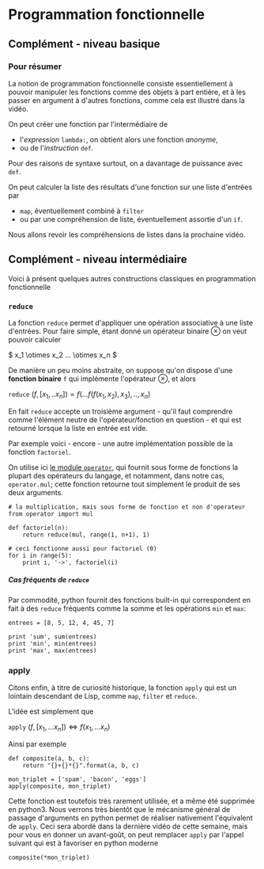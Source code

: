
# Programmation fonctionnelle

## Complément - niveau basique

### Pour résumer

La notion de programmation fonctionnelle consiste essentiellement à pouvoir
manipuler les fonctions comme des objets à part entière, et à les passer en
argument à d'autres fonctions, comme cela est illustré dans la vidéo.

On peut créer une fonction par l'intermédiaire de
 * l'*expression* `lambda:`, on obtient alors une fonction *anonyme*,
 * ou de l'*instruction* `def`.

Pour des raisons de syntaxe surtout, on a davantage de puissance avec `def`.

On peut calculer la liste des résultats d'une fonction sur une liste d'entrées
par
 * `map`, éventuellement combiné à `filter`
 * ou par une compréhension de liste, éventuellement assortie d'un `if`.

Nous allons revoir les compréhensions de listes dans la prochaine vidéo.

## Complément - niveau intermédiaire

Voici à présent quelques autres constructions classiques en programmation
fonctionnelle

### `reduce`

La fonction `reduce` permet d'appliquer une opération associative à une liste
d'entrées. Pour faire simple, étant donné un opérateur binaire $\otimes$ on veut
pouvoir calculer

 $ x_1 \otimes x_2 ... \otimes x_n $

De manière un peu moins abstraite, on suppose qu'on dispose d'une **fonction
binaire** `f` qui implémente l'opérateur $\otimes$, et alors

   `reduce` $( f, [x_1, .. x_n] ) = f ( ... f(f(x_1,x_2), x_3), .. , x_n)$

En fait `reduce` accepte un troisième argument - qu'il faut comprendre comme
l'élément neutre de l'opérateur/fonction en question - et qui est retourné
lorsque la liste en entrée est vide.

Par exemple voici - encore - une autre implémentation possible de la fonction
`factoriel`.

On utilise ici [le module
`operator`](https://docs.python.org/2/library/operator.html), qui fournit sous
forme de fonctions la plupart des opérateurs du langage, et notamment, dans
notre cas, `operator.mul`; cette fonction retourne tout simplement le produit de
ses deux arguments.


    # la multiplication, mais sous forme de fonction et non d'operateur
    from operator import mul
    
    def factoriel(n):
        return reduce(mul, range(1, n+1), 1)
    
    # ceci fonctionne aussi pour factoriel (0)
    for i in range(5):
        print i, '->', factoriel(i)

##### Cas fréquents de `reduce`

Par commodité, python fournit des fonctions built-in qui correspondent en fait à
des `reduce` fréquents comme la somme et les opérations `min` et `max`:


    entrees = [8, 5, 12, 4, 45, 7]
    
    print 'sum', sum(entrees)
    print 'min', min(entrees)
    print 'max', max(entrees)

### apply

Citons enfin, à titre de curiosité historique, la fonction `apply` qui est un
lointain descendant de Lisp, comme `map`, `filter` et `reduce`.

L'idée est simplement que

`apply` $(f, [x_1, ... x_n]) \Longleftrightarrow f (x_1, ... x_n)$

Ainsi par exemple


    def composite(a, b, c):
        return "{}+{}*{}".format(a, b, c)
    
    mon_triplet = ['spam', 'bacon', 'eggs']
    apply(composite, mon_triplet)

Cette fonction est toutefois très rarement utilisée, et a même été supprimée en
python3. Nous verrons très bientôt que le mécanisme général de passage
d'arguments en python permet de réaliser nativement l'équivalent de `apply`.
Ceci sera abordé dans la dernière vidéo de cette semaine, mais pour vous en
donner un avant-goût, on peut remplacer `apply` par l'appel suivant qui est à
favoriser en python moderne


    composite(*mon_triplet)
